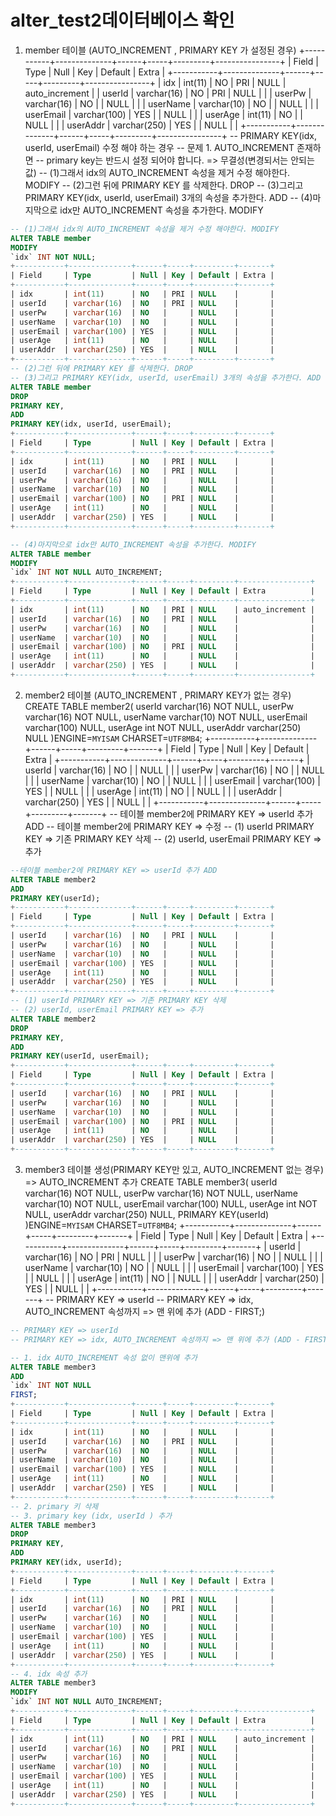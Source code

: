 #  alter_test2데이터베이스 확인


1. member 테이블 (AUTO_INCREMENT , PRIMARY KEY 가 설정된 경우)
+-----------+--------------+------+-----+---------+----------------+
| Field     | Type         | Null | Key | Default | Extra          |
+-----------+--------------+------+-----+---------+----------------+
| idx       | int(11)      | NO   | PRI | NULL    | auto_increment |
| userId    | varchar(16)  | NO   | PRI | NULL    |                |
| userPw    | varchar(16)  | NO   |     | NULL    |                |
| userName  | varchar(10)  | NO   |     | NULL    |                |
| userEmail | varchar(100) | YES  |     | NULL    |                |
| userAge   | int(11)      | NO   |     | NULL    |                |
| userAddr  | varchar(250) | YES  |     | NULL    |                |
+-----------+--------------+------+-----+---------+----------------+
-- PRIMARY KEY(idx, userId, userEmail) 수정 해야 하는 경우
-- 문제 1. AUTO_INCREMENT 존재하면 
-- primary key는 반드시 설정 되어야 합니다. => 무결성(변경되서는 안되는 값)
-- (1)그래서 idx의 AUTO_INCREMENT 속성을 제거 수정 해야한다. MODIFY
-- (2)그런 뒤에 PRIMARY KEY 를 삭제한다. DROP
-- (3)그리고 PRIMARY KEY(idx, userId, userEmail) 3개의 속성을 추가한다. ADD
-- (4)마지막으로 idx만 AUTO_INCREMENT 속성을 추가한다. MODIFY

```SQL
-- (1)그래서 idx의 AUTO_INCREMENT 속성을 제거 수정 해야한다. MODIFY
ALTER TABLE member
MODIFY 
`idx` INT NOT NULL;
+-----------+--------------+------+-----+---------+-------+
| Field     | Type         | Null | Key | Default | Extra |
+-----------+--------------+------+-----+---------+-------+
| idx       | int(11)      | NO   | PRI | NULL    |       |
| userId    | varchar(16)  | NO   | PRI | NULL    |       |
| userPw    | varchar(16)  | NO   |     | NULL    |       |
| userName  | varchar(10)  | NO   |     | NULL    |       |
| userEmail | varchar(100) | YES  |     | NULL    |       |
| userAge   | int(11)      | NO   |     | NULL    |       |
| userAddr  | varchar(250) | YES  |     | NULL    |       |
+-----------+--------------+------+-----+---------+-------+
-- (2)그런 뒤에 PRIMARY KEY 를 삭제한다. DROP
-- (3)그리고 PRIMARY KEY(idx, userId, userEmail) 3개의 속성을 추가한다. ADD
ALTER TABLE member
DROP
PRIMARY KEY,
ADD 
PRIMARY KEY(idx, userId, userEmail);
+-----------+--------------+------+-----+---------+-------+
| Field     | Type         | Null | Key | Default | Extra |
+-----------+--------------+------+-----+---------+-------+
| idx       | int(11)      | NO   | PRI | NULL    |       |
| userId    | varchar(16)  | NO   | PRI | NULL    |       |
| userPw    | varchar(16)  | NO   |     | NULL    |       |
| userName  | varchar(10)  | NO   |     | NULL    |       |
| userEmail | varchar(100) | NO   | PRI | NULL    |       |
| userAge   | int(11)      | NO   |     | NULL    |       |
| userAddr  | varchar(250) | YES  |     | NULL    |       |
+-----------+--------------+------+-----+---------+-------+

-- (4)마지막으로 idx만 AUTO_INCREMENT 속성을 추가한다. MODIFY
ALTER TABLE member
MODIFY
`idx` INT NOT NULL AUTO_INCREMENT;
+-----------+--------------+------+-----+---------+----------------+
| Field     | Type         | Null | Key | Default | Extra          |
+-----------+--------------+------+-----+---------+----------------+
| idx       | int(11)      | NO   | PRI | NULL    | auto_increment |
| userId    | varchar(16)  | NO   | PRI | NULL    |                |
| userPw    | varchar(16)  | NO   |     | NULL    |                |
| userName  | varchar(10)  | NO   |     | NULL    |                |
| userEmail | varchar(100) | NO   | PRI | NULL    |                |
| userAge   | int(11)      | NO   |     | NULL    |                |
| userAddr  | varchar(250) | YES  |     | NULL    |                |
+-----------+--------------+------+-----+---------+----------------+
```

2.  member2 테이블 (AUTO_INCREMENT , PRIMARY KEY가 없는 경우) 
CREATE TABLE member2(
    userId varchar(16) NOT NULL,
    userPw varchar(16) NOT NULL,
    userName varchar(10) NOT NULL,
    userEmail varchar(100) NULL,
    userAge int NOT NULL,
    userAddr varchar(250) NULL
)ENGINE=`MYISAM` CHARSET=`UTF8MB4`;
+-----------+--------------+------+-----+---------+-------+
| Field     | Type         | Null | Key | Default | Extra |
+-----------+--------------+------+-----+---------+-------+
| userId    | varchar(16)  | NO   |     | NULL    |       |
| userPw    | varchar(16)  | NO   |     | NULL    |       |
| userName  | varchar(10)  | NO   |     | NULL    |       |
| userEmail | varchar(100) | YES  |     | NULL    |       |
| userAge   | int(11)      | NO   |     | NULL    |       |
| userAddr  | varchar(250) | YES  |     | NULL    |       |
+-----------+--------------+------+-----+---------+-------+
-- 테이블 member2에 PRIMARY KEY => userId 추가 ADD
-- 테이블 member2에 PRIMARY KEY => 수정
-- (1) userId PRIMARY KEY => 기존 PRIMARY KEY 삭제
-- (2) userId, userEmail PRIMARY KEY => 추가
```SQL
--테이블 member2에 PRIMARY KEY => userId 추가 ADD
ALTER TABLE member2
ADD 
PRIMARY KEY(userId);
+-----------+--------------+------+-----+---------+-------+
| Field     | Type         | Null | Key | Default | Extra |
+-----------+--------------+------+-----+---------+-------+
| userId    | varchar(16)  | NO   | PRI | NULL    |       |
| userPw    | varchar(16)  | NO   |     | NULL    |       |
| userName  | varchar(10)  | NO   |     | NULL    |       |
| userEmail | varchar(100) | YES  |     | NULL    |       |
| userAge   | int(11)      | NO   |     | NULL    |       |
| userAddr  | varchar(250) | YES  |     | NULL    |       |
+-----------+--------------+------+-----+---------+-------+
-- (1) userId PRIMARY KEY => 기존 PRIMARY KEY 삭제
-- (2) userId, userEmail PRIMARY KEY => 추가
ALTER TABLE member2
DROP 
PRIMARY KEY,
ADD
PRIMARY KEY(userId, userEmail);
+-----------+--------------+------+-----+---------+-------+
| Field     | Type         | Null | Key | Default | Extra |
+-----------+--------------+------+-----+---------+-------+
| userId    | varchar(16)  | NO   | PRI | NULL    |       |
| userPw    | varchar(16)  | NO   |     | NULL    |       |
| userName  | varchar(10)  | NO   |     | NULL    |       |
| userEmail | varchar(100) | NO   | PRI | NULL    |       |
| userAge   | int(11)      | NO   |     | NULL    |       |
| userAddr  | varchar(250) | YES  |     | NULL    |       |
+-----------+--------------+------+-----+---------+-------+
```

3.  member3 테이블 생성(PRIMARY KEY만 있고, AUTO_INCREMENT 없는 경우) => AUTO_INCREMENT 추가
CREATE TABLE member3(
    userId varchar(16) NOT NULL,
    userPw varchar(16) NOT NULL,
    userName varchar(10) NOT NULL,
    userEmail varchar(100) NULL,
    userAge int NOT NULL,
    userAddr varchar(250) NULL,
    PRIMARY KEY(userId)
)ENGINE=`MYISAM` CHARSET=`UTF8MB4`;
+-----------+--------------+------+-----+---------+-------+
| Field     | Type         | Null | Key | Default | Extra |
+-----------+--------------+------+-----+---------+-------+
| userId    | varchar(16)  | NO   | PRI | NULL    |       |
| userPw    | varchar(16)  | NO   |     | NULL    |       |
| userName  | varchar(10)  | NO   |     | NULL    |       |
| userEmail | varchar(100) | YES  |     | NULL    |       |
| userAge   | int(11)      | NO   |     | NULL    |       |
| userAddr  | varchar(250) | YES  |     | NULL    |       |
+-----------+--------------+------+-----+---------+-------+
-- PRIMARY KEY => userId
-- PRIMARY KEY => idx, AUTO_INCREMENT 속성까지 => 맨 위에 추가 (ADD - FIRST;)
```SQL
-- PRIMARY KEY => userId
-- PRIMARY KEY => idx, AUTO_INCREMENT 속성까지 => 맨 위에 추가 (ADD - FIRST;)

-- 1. idx AUTO_INCREMENT 속성 없이 맨위에 추가
ALTER TABLE member3
ADD
`idx` INT NOT NULL
FIRST; 
+-----------+--------------+------+-----+---------+-------+
| Field     | Type         | Null | Key | Default | Extra |
+-----------+--------------+------+-----+---------+-------+
| idx       | int(11)      | NO   |     | NULL    |       |
| userId    | varchar(16)  | NO   | PRI | NULL    |       |
| userPw    | varchar(16)  | NO   |     | NULL    |       |
| userName  | varchar(10)  | NO   |     | NULL    |       |
| userEmail | varchar(100) | YES  |     | NULL    |       |
| userAge   | int(11)      | NO   |     | NULL    |       |
| userAddr  | varchar(250) | YES  |     | NULL    |       |
+-----------+--------------+------+-----+---------+-------+
-- 2. primary 키 삭제
-- 3. primary key (idx, userId ) 추가
ALTER TABLE member3
DROP
PRIMARY KEY,
ADD
PRIMARY KEY(idx, userId);
+-----------+--------------+------+-----+---------+-------+
| Field     | Type         | Null | Key | Default | Extra |
+-----------+--------------+------+-----+---------+-------+
| idx       | int(11)      | NO   | PRI | NULL    |       |
| userId    | varchar(16)  | NO   | PRI | NULL    |       |
| userPw    | varchar(16)  | NO   |     | NULL    |       |
| userName  | varchar(10)  | NO   |     | NULL    |       |
| userEmail | varchar(100) | YES  |     | NULL    |       |
| userAge   | int(11)      | NO   |     | NULL    |       |
| userAddr  | varchar(250) | YES  |     | NULL    |       |
+-----------+--------------+------+-----+---------+-------+
-- 4. idx 속성 추가 
ALTER TABLE member3
MODIFY
`idx` INT NOT NULL AUTO_INCREMENT;
+-----------+--------------+------+-----+---------+----------------+
| Field     | Type         | Null | Key | Default | Extra          |
+-----------+--------------+------+-----+---------+----------------+
| idx       | int(11)      | NO   | PRI | NULL    | auto_increment |
| userId    | varchar(16)  | NO   | PRI | NULL    |                |
| userPw    | varchar(16)  | NO   |     | NULL    |                |
| userName  | varchar(10)  | NO   |     | NULL    |                |
| userEmail | varchar(100) | YES  |     | NULL    |                |
| userAge   | int(11)      | NO   |     | NULL    |                |
| userAddr  | varchar(250) | YES  |     | NULL    |                |
+-----------+--------------+------+-----+---------+----------------+
```